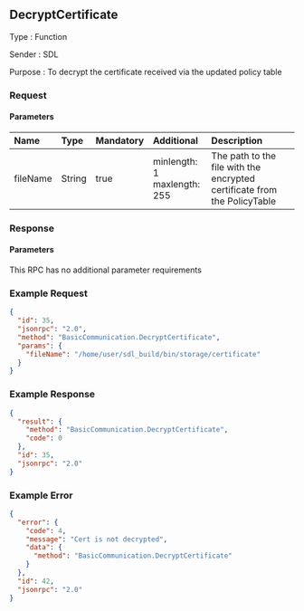 ## DecryptCertificate

Type
: Function

Sender
: SDL

Purpose
: To decrypt the certificate received via the updated policy table

### Request

#### Parameters

|Name|Type|Mandatory|Additional|Description|
|:---|:---|:--------|:---------|:----------|
|fileName|String|true|minlength: 1<br>maxlength: 255|The path to the file with the encrypted certificate from the PolicyTable|

### Response

#### Parameters

This RPC has no additional parameter requirements

### Example Request

```json
{
  "id": 35,
  "jsonrpc": "2.0",
  "method": "BasicCommunication.DecryptCertificate",
  "params": {
    "fileName": "/home/user/sdl_build/bin/storage/certificate"
  }
}
```

### Example Response

```json
{
  "result": {
    "method": "BasicCommunication.DecryptCertificate",
    "code": 0
  },
  "id": 35,
  "jsonrpc": "2.0"
}
```

### Example Error

```json
{
  "error": {
    "code": 4,
    "message": "Cert is not decrypted",
    "data": {
      "method": "BasicCommunication.DecryptCertificate"
    }
  },
  "id": 42,
  "jsonrpc": "2.0"
}
```